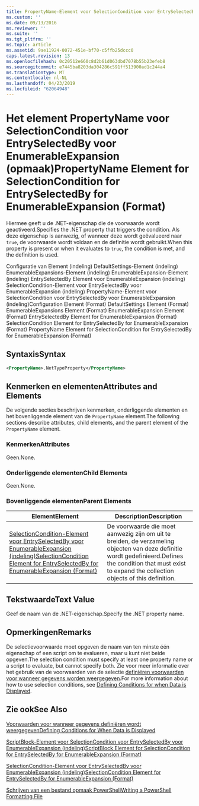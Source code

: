 ```yaml
---
title: PropertyName-Element voor SelectionCondition voor EntrySelectedBy voor EnumerableExpansion (indeling) | Microsoft Docs
ms.custom: ''
ms.date: 09/13/2016
ms.reviewer: ''
ms.suite: ''
ms.tgt_pltfrm: ''
ms.topic: article
ms.assetid: 9ae11924-0072-451e-bf70-c5ffb25dccc0
caps.latest.revision: 13
ms.openlocfilehash: 0c20512e660c8d2b61d063dbd7078b55b23efeb8
ms.sourcegitcommit: e7445ba8203da304286c591ff513900ad1c244a4
ms.translationtype: MT
ms.contentlocale: nl-NL
ms.lasthandoff: 04/23/2019
ms.locfileid: "62064948"
---
```

# <a name="propertyname-element-for-selectioncondition-for-entryselectedby-for-enumerableexpansion-format"></a><span data-ttu-id="e1f63-102">Het element PropertyName voor SelectionCondition voor EntrySelectedBy voor EnumerableExpansion (opmaak)</span><span class="sxs-lookup"><span data-stu-id="e1f63-102">PropertyName Element for SelectionCondition for EntrySelectedBy for EnumerableExpansion (Format)</span></span>

<span data-ttu-id="e1f63-103">Hiermee geeft u de .NET-eigenschap die de voorwaarde wordt geactiveerd.</span><span class="sxs-lookup"><span data-stu-id="e1f63-103">Specifies the .NET property that triggers the condition.</span></span> <span data-ttu-id="e1f63-104">Als deze eigenschap is aanwezig, of wanneer deze wordt geëvalueerd naar `true`, de voorwaarde wordt voldaan en de definitie wordt gebruikt.</span><span class="sxs-lookup"><span data-stu-id="e1f63-104">When this property is present or when it evaluates to `true`, the condition is met, and the definition is used.</span></span>

<span data-ttu-id="e1f63-105">Configuratie van Element (indeling) DefaultSettings-Element (indeling) EnumerableExpansions-Element (indeling) EnumerableExpansion-Element (indeling) EntrySelectedBy Element voor EnumerableExpansion (indeling) SelectionCondition-Element voor EntrySelectedBy voor EnumerableExpansion (indeling) PropertyName-Element voor SelectionCondition voor EntrySelectedBy voor EnumerableExpansion (indeling)</span><span class="sxs-lookup"><span data-stu-id="e1f63-105">Configuration Element (Format) DefaultSettings Element (Format) EnumerableExpansions Element (Format) EnumerableExpansion Element (Format) EntrySelectedBy Element for EnumerableExpansion (Format) SelectionCondition Element for EntrySelectedBy for EnumerableExpansion (Format) PropertyName Element for SelectionCondition for EntrySelectedBy for EnumerableExpansion (Format)</span></span>

## <a name="syntax"></a><span data-ttu-id="e1f63-106">Syntaxis</span><span class="sxs-lookup"><span data-stu-id="e1f63-106">Syntax</span></span>

```xml
<PropertyName>.NetTypeProperty</PropertyName>
```

## <a name="attributes-and-elements"></a><span data-ttu-id="e1f63-107">Kenmerken en elementen</span><span class="sxs-lookup"><span data-stu-id="e1f63-107">Attributes and Elements</span></span>

<span data-ttu-id="e1f63-108">De volgende secties beschrijven kenmerken, onderliggende elementen en het bovenliggende element van de `PropertyName` element.</span><span class="sxs-lookup"><span data-stu-id="e1f63-108">The following sections describe attributes, child elements, and the parent element of the `PropertyName` element.</span></span>

### <a name="attributes"></a><span data-ttu-id="e1f63-109">Kenmerken</span><span class="sxs-lookup"><span data-stu-id="e1f63-109">Attributes</span></span>

<span data-ttu-id="e1f63-110">Geen.</span><span class="sxs-lookup"><span data-stu-id="e1f63-110">None.</span></span>

### <a name="child-elements"></a><span data-ttu-id="e1f63-111">Onderliggende elementen</span><span class="sxs-lookup"><span data-stu-id="e1f63-111">Child Elements</span></span>

<span data-ttu-id="e1f63-112">Geen.</span><span class="sxs-lookup"><span data-stu-id="e1f63-112">None.</span></span>

### <a name="parent-elements"></a><span data-ttu-id="e1f63-113">Bovenliggende elementen</span><span class="sxs-lookup"><span data-stu-id="e1f63-113">Parent Elements</span></span>

|<span data-ttu-id="e1f63-114">Element</span><span class="sxs-lookup"><span data-stu-id="e1f63-114">Element</span></span>|<span data-ttu-id="e1f63-115">Description</span><span class="sxs-lookup"><span data-stu-id="e1f63-115">Description</span></span>|
|-------------|-----------------|
|[<span data-ttu-id="e1f63-116">SelectionCondition-Element voor EntrySelectedBy voor EnumerableExpansion (indeling)</span><span class="sxs-lookup"><span data-stu-id="e1f63-116">SelectionCondition Element for EntrySelectedBy for EnumerableExpansion (Format)</span></span>](./selectioncondition-element-for-entryselectedby-for-enumerableexpansion-format.md)|<span data-ttu-id="e1f63-117">De voorwaarde die moet aanwezig zijn om uit te breiden, de verzameling objecten van deze definitie wordt gedefinieerd.</span><span class="sxs-lookup"><span data-stu-id="e1f63-117">Defines the condition that must exist to expand the collection objects of this definition.</span></span>|

## <a name="text-value"></a><span data-ttu-id="e1f63-118">Tekstwaarde</span><span class="sxs-lookup"><span data-stu-id="e1f63-118">Text Value</span></span>

<span data-ttu-id="e1f63-119">Geef de naam van de .NET-eigenschap.</span><span class="sxs-lookup"><span data-stu-id="e1f63-119">Specify the .NET property name.</span></span>

## <a name="remarks"></a><span data-ttu-id="e1f63-120">Opmerkingen</span><span class="sxs-lookup"><span data-stu-id="e1f63-120">Remarks</span></span>

<span data-ttu-id="e1f63-121">De selectievoorwaarde moet opgeven de naam van ten minste één eigenschap of een script om te evalueren, maar u kunt niet beide opgeven.</span><span class="sxs-lookup"><span data-stu-id="e1f63-121">The selection condition must specify at least one property name or a script to evaluate, but cannot specify both.</span></span> <span data-ttu-id="e1f63-122">Zie voor meer informatie over het gebruik van de voorwaarden van de selectie [definiëren voorwaarden voor wanneer gegevens worden weergegeven](./defining-conditions-for-displaying-data.md).</span><span class="sxs-lookup"><span data-stu-id="e1f63-122">For more information about how to use selection conditions, see [Defining Conditions for when Data is Displayed](./defining-conditions-for-displaying-data.md).</span></span>

## <a name="see-also"></a><span data-ttu-id="e1f63-123">Zie ook</span><span class="sxs-lookup"><span data-stu-id="e1f63-123">See Also</span></span>

[<span data-ttu-id="e1f63-124">Voorwaarden voor wanneer gegevens definiëren wordt weergegeven</span><span class="sxs-lookup"><span data-stu-id="e1f63-124">Defining Conditions for When Data is Displayed</span></span>](./defining-conditions-for-displaying-data.md)

[<span data-ttu-id="e1f63-125">ScriptBlock-Element voor SelectionCondition voor EntrySelectedBy voor EnumerableExpansion (indeling)</span><span class="sxs-lookup"><span data-stu-id="e1f63-125">ScriptBlock Element for SelectionCondition for EntrySelectedBy for EnumerableExpansion (Format)</span></span>](./scriptblock-element-for-selectioncondition-for-entryselectedby-for-enumerableexpansion-format.md)

[<span data-ttu-id="e1f63-126">SelectionCondition-Element voor EntrySelectedBy voor EnumerableExpansion (indeling)</span><span class="sxs-lookup"><span data-stu-id="e1f63-126">SelectionCondition Element for EntrySelectedBy for EnumerableExpansion (Format)</span></span>](./selectioncondition-element-for-entryselectedby-for-enumerableexpansion-format.md)

[<span data-ttu-id="e1f63-127">Schrijven van een bestand opmaak PowerShell</span><span class="sxs-lookup"><span data-stu-id="e1f63-127">Writing a PowerShell Formatting File</span></span>](./writing-a-powershell-formatting-file.md)
